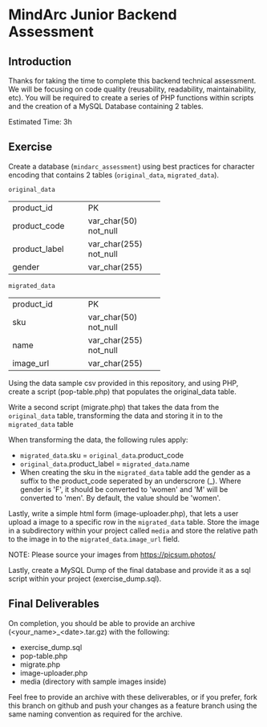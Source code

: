 # MindArc Junior Backend Assessment

Introduction
---
Thanks for taking the time to complete this backend technical assessment. We will be focusing on code quality (reusability, readability, maintainability, etc). You will be required to create a series of PHP functions within scripts and the creation of a MySQL Database containing 2 tables.

Estimated Time: 3h

Exercise
---
Create a database (`mindarc_assessment`) using best practices for character encoding that contains 2 tables (`original_data`, `migrated_data`).

`original_data`  
<table style="undefined;table-layout: fixed; width: 303px">
<colgroup>
<col style="width: 151px">
<col style="width: 152px">
</colgroup>
  <tr>
    <td>product_id</td>
    <td>PK</td>
  </tr>
  <tr>
    <td>product_code</td>
    <td>var_char(50) not_null</td>
  </tr>
  <tr>
    <td>product_label</td>
    <td>var_char(255) not_null</td>
  </tr>
  <tr>
    <td>gender</td>
    <td>var_char(255)</td>
  </tr>
</table>

`migrated_data`  
<table style="undefined;table-layout: fixed; width: 303px">
<colgroup>
<col style="width: 151px">
<col style="width: 152px">
</colgroup>
  <tr>
    <td>product_id</td>
    <td>PK</td>
  </tr>
  <tr>
    <td>sku</td>
    <td>var_char(50) not_null</td>
  </tr>
  <tr>
    <td>name</td>
    <td>var_char(255) not_null</td>
  </tr>
  <tr>
    <td>image_url</td>
    <td>var_char(255)</td>
  </tr>
</table>

Using the data sample csv provided in this repository, and using PHP, create a script (pop-table.php) that populates the original_data table.

Write a second script (migrate.php) that takes the data from the `original_data` table, transforming the data and storing it in to the `migrated_data` table

When transforming the data, the following rules apply:
- `migrated_data`.sku = `original_data`.product_code
- `original_data`.product_label = `migrated_data`.name
- When creating the sku in the `migrated_data` table add the gender as a suffix to the product_code seperated by an underscrore (\_\). Where gender is 'F', it should be converted to 'women' and 'M' will be converted to 'men'. By default, the value should be 'women'.

Lastly, write a simple html form (image-uploader.php), that lets a user upload a image to a specific row in the `migrated_data` table. Store the image in a subdirectory within your project called `media` and store the relative path to the image in to the `migrated_data`.`image_url` field.

NOTE: Please source your images from https://picsum.photos/

Lastly, create a MySQL Dump of the final database and provide it as a sql script within your project (exercise_dump.sql).

Final Deliverables
---
On completion, you should be able to provide an archive (<your_name>\_\<date>.tar.gz) with the following:
- exercise_dump.sql
- pop-table.php
- migrate.php
- image-uploader.php
- media (directory with sample images inside)

Feel free to provide an archive with these deliverables, or if you prefer, fork this branch on github and push your changes as a feature branch using the same naming convention as required for the archive.
